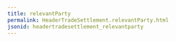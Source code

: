 ```yaml
---
title: relevantParty
permalink: HeaderTradeSettlement.relevantParty.html
jsonid: headertradesettlement_relevantparty
---
```

